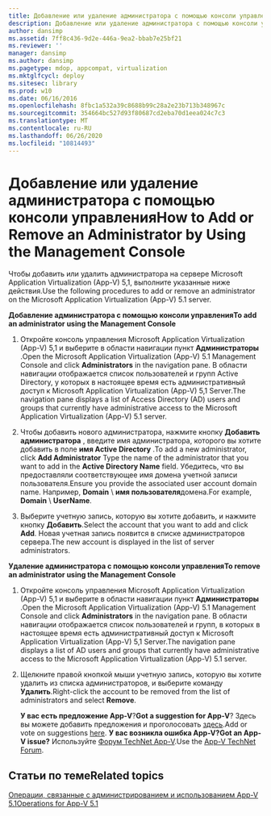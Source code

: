 ```yaml
---
title: Добавление или удаление администратора с помощью консоли управления
description: Добавление или удаление администратора с помощью консоли управления
author: dansimp
ms.assetid: 7ff8c436-9d2e-446a-9ea2-bbab7e25bf21
ms.reviewer: ''
manager: dansimp
ms.author: dansimp
ms.pagetype: mdop, appcompat, virtualization
ms.mktglfcycl: deploy
ms.sitesec: library
ms.prod: w10
ms.date: 06/16/2016
ms.openlocfilehash: 8fbc1a532a39c8688b99c28a2e23b713b348967c
ms.sourcegitcommit: 354664bc527d93f80687cd2eba70d1eea024c7c3
ms.translationtype: MT
ms.contentlocale: ru-RU
ms.lasthandoff: 06/26/2020
ms.locfileid: "10814493"
---
```

# <span data-ttu-id="4c2c7-103">Добавление или удаление администратора с помощью консоли управления</span><span class="sxs-lookup"><span data-stu-id="4c2c7-103">How to Add or Remove an Administrator by Using the Management Console</span></span>


<span data-ttu-id="4c2c7-104">Чтобы добавить или удалить администратора на сервере Microsoft Application Virtualization (App-V) 5,1, выполните указанные ниже действия.</span><span class="sxs-lookup"><span data-stu-id="4c2c7-104">Use the following procedures to add or remove an administrator on the Microsoft Application Virtualization (App-V) 5.1 server.</span></span>

**<span data-ttu-id="4c2c7-105">Добавление администратора с помощью консоли управления</span><span class="sxs-lookup"><span data-stu-id="4c2c7-105">To add an administrator using the Management Console</span></span>**

1.  <span data-ttu-id="4c2c7-106">Откройте консоль управления Microsoft Application Virtualization (App-V) 5,1 и выберите в области навигации пункт **Администраторы** .</span><span class="sxs-lookup"><span data-stu-id="4c2c7-106">Open the Microsoft Application Virtualization (App-V) 5.1 Management Console and click **Administrators** in the navigation pane.</span></span> <span data-ttu-id="4c2c7-107">В области навигации отображается список пользователей и групп Active Directory, у которых в настоящее время есть административный доступ к Microsoft Application Virtualization (App-V) 5,1 Server.</span><span class="sxs-lookup"><span data-stu-id="4c2c7-107">The navigation pane displays a list of Access Directory (AD) users and groups that currently have administrative access to the Microsoft Application Virtualization (App-V) 5.1 server.</span></span>

2.  <span data-ttu-id="4c2c7-108">Чтобы добавить нового администратора, нажмите кнопку **Добавить администратора** , введите имя администратора, которого вы хотите добавить в поле **имя Active Directory** .</span><span class="sxs-lookup"><span data-stu-id="4c2c7-108">To add a new administrator, click **Add Administrator** Type the name of the administrator that you want to add in the **Active Directory Name** field.</span></span> <span data-ttu-id="4c2c7-109">Убедитесь, что вы предоставляли соответствующее имя домена учетной записи пользователя.</span><span class="sxs-lookup"><span data-stu-id="4c2c7-109">Ensure you provide the associated user account domain name.</span></span> <span data-ttu-id="4c2c7-110">Например, **Domain**  \\  **имя пользователя**домена.</span><span class="sxs-lookup"><span data-stu-id="4c2c7-110">For example, **Domain** \\ **UserName**.</span></span>

3.  <span data-ttu-id="4c2c7-111">Выберите учетную запись, которую вы хотите добавить, и нажмите кнопку **Добавить**.</span><span class="sxs-lookup"><span data-stu-id="4c2c7-111">Select the account that you want to add and click **Add**.</span></span> <span data-ttu-id="4c2c7-112">Новая учетная запись появится в списке администраторов сервера.</span><span class="sxs-lookup"><span data-stu-id="4c2c7-112">The new account is displayed in the list of server administrators.</span></span>

**<span data-ttu-id="4c2c7-113">Удаление администратора с помощью консоли управления</span><span class="sxs-lookup"><span data-stu-id="4c2c7-113">To remove an administrator using the Management Console</span></span>**

1.  <span data-ttu-id="4c2c7-114">Откройте консоль управления Microsoft Application Virtualization (App-V) 5,1 и выберите в области навигации пункт **Администраторы** .</span><span class="sxs-lookup"><span data-stu-id="4c2c7-114">Open the Microsoft Application Virtualization (App-V) 5.1 Management Console and click **Administrators** in the navigation pane.</span></span> <span data-ttu-id="4c2c7-115">В области навигации отображается список пользователей и групп, в которых в настоящее время есть административный доступ к Microsoft Application Virtualization (App-V) 5,1 Server.</span><span class="sxs-lookup"><span data-stu-id="4c2c7-115">The navigation pane displays a list of AD users and groups that currently have administrative access to the Microsoft Application Virtualization (App-V) 5.1 server.</span></span>

2.  <span data-ttu-id="4c2c7-116">Щелкните правой кнопкой мыши учетную запись, которую вы хотите удалить из списка администраторов, и выберите команду **Удалить**.</span><span class="sxs-lookup"><span data-stu-id="4c2c7-116">Right-click the account to be removed from the list of administrators and select **Remove**.</span></span>

    <span data-ttu-id="4c2c7-117">**У вас есть предложение App-V**?</span><span class="sxs-lookup"><span data-stu-id="4c2c7-117">**Got a suggestion for App-V**?</span></span> <span data-ttu-id="4c2c7-118">Здесь вы можете добавить предложения и проголосовать [здесь](http://appv.uservoice.com/forums/280448-microsoft-application-virtualization).</span><span class="sxs-lookup"><span data-stu-id="4c2c7-118">Add or vote on suggestions [here](http://appv.uservoice.com/forums/280448-microsoft-application-virtualization).</span></span> **<span data-ttu-id="4c2c7-119">У вас возникла ошибка App-V?</span><span class="sxs-lookup"><span data-stu-id="4c2c7-119">Got an App-V issue?</span></span>** <span data-ttu-id="4c2c7-120">Используйте [Форум TechNet App-V](https://social.technet.microsoft.com/Forums/home?forum=mdopappv).</span><span class="sxs-lookup"><span data-stu-id="4c2c7-120">Use the [App-V TechNet Forum](https://social.technet.microsoft.com/Forums/home?forum=mdopappv).</span></span>

## <span data-ttu-id="4c2c7-121">Статьи по теме</span><span class="sxs-lookup"><span data-stu-id="4c2c7-121">Related topics</span></span>


[<span data-ttu-id="4c2c7-122">Операции, связанные с администрированием и использованием App-V 5.1</span><span class="sxs-lookup"><span data-stu-id="4c2c7-122">Operations for App-V 5.1</span></span>](operations-for-app-v-51.md)

 

 





